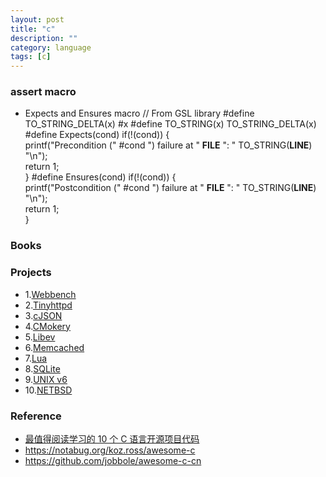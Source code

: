 ```yaml
---
layout: post
title: "c"
description: ""
category: language
tags: [c]
---
```


### assert macro
* Expects and Ensures macro
    // From GSL library
    #define TO_STRING_DELTA(x) #x
    #define TO_STRING(x) TO_STRING_DELTA(x)
    #define Expects(cond) if(!(cond)) {\
        printf("Precondition (" #cond ") failure at " __FILE__ ": " TO_STRING(__LINE__) "\n"); \
        return 1; \
    }
    #define Ensures(cond) if(!(cond)) {\
        printf("Postcondition (" #cond ") failure at " __FILE__ ": " TO_STRING(__LINE__) "\n"); \
        return 1; \
    }

### Books

### Projects
* 1.[Webbench](http://home.tiscali.cz/~cz210552/webbench.html)
* 2.[Tinyhttpd](http://sourceforge.net/projects/tinyhttpd/)
* 3.[cJSON](http://sourceforge.net/projects/cjson/)
* 4.[CMokery](http://code.google.com/p/cmockery/downloads/list)
* 5.[Libev](http://software.schmorp.de/pkg/libev.html)
* 6.[Memcached](http://memcached.org/)
* 7.[Lua](http://www.lua.org/)
* 8.[SQLite](http://www.sqlite.org/)
* 9.[UNIX v6](http://minnie.tuhs.org/cgi-bin/utree.pl?file=V6)
* 10.[NETBSD](http://www.netbsd.org/)

### Reference
* [最值得阅读学习的 10 个 C 语言开源项目代码](http://blog.jobbole.com/79023/)
* <https://notabug.org/koz.ross/awesome-c>
* <https://github.com/jobbole/awesome-c-cn>
